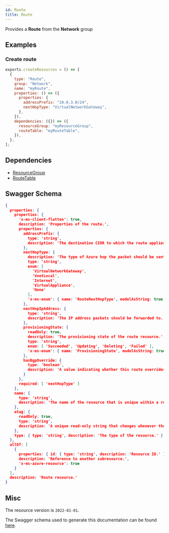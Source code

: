 ```yaml
---
id: Route
title: Route
---
```

Provides a **Route** from the **Network** group
## Examples
### Create route
```js
exports.createResources = () => [
  {
    type: "Route",
    group: "Network",
    name: "myRoute",
    properties: () => ({
      properties: {
        addressPrefix: "10.0.3.0/24",
        nextHopType: "VirtualNetworkGateway",
      },
    }),
    dependencies: ({}) => ({
      resourceGroup: "myResourceGroup",
      routeTable: "myRouteTable",
    }),
  },
];

```
## Dependencies
- [ResourceGroup](../Resources/ResourceGroup.md)
- [RouteTable](../Network/RouteTable.md)
## Swagger Schema
```json
{
  properties: {
    properties: {
      'x-ms-client-flatten': true,
      description: 'Properties of the route.',
      properties: {
        addressPrefix: {
          type: 'string',
          description: 'The destination CIDR to which the route applies.'
        },
        nextHopType: {
          description: 'The type of Azure hop the packet should be sent to.',
          type: 'string',
          enum: [
            'VirtualNetworkGateway',
            'VnetLocal',
            'Internet',
            'VirtualAppliance',
            'None'
          ],
          'x-ms-enum': { name: 'RouteNextHopType', modelAsString: true }
        },
        nextHopIpAddress: {
          type: 'string',
          description: 'The IP address packets should be forwarded to. Next hop values are only allowed in routes where the next hop type is VirtualAppliance.'
        },
        provisioningState: {
          readOnly: true,
          description: 'The provisioning state of the route resource.',
          type: 'string',
          enum: [ 'Succeeded', 'Updating', 'Deleting', 'Failed' ],
          'x-ms-enum': { name: 'ProvisioningState', modelAsString: true }
        },
        hasBgpOverride: {
          type: 'boolean',
          description: 'A value indicating whether this route overrides overlapping BGP routes regardless of LPM.'
        }
      },
      required: [ 'nextHopType' ]
    },
    name: {
      type: 'string',
      description: 'The name of the resource that is unique within a resource group. This name can be used to access the resource.'
    },
    etag: {
      readOnly: true,
      type: 'string',
      description: 'A unique read-only string that changes whenever the resource is updated.'
    },
    type: { type: 'string', description: 'The type of the resource.' }
  },
  allOf: [
    {
      properties: { id: { type: 'string', description: 'Resource ID.' } },
      description: 'Reference to another subresource.',
      'x-ms-azure-resource': true
    }
  ],
  description: 'Route resource.'
}
```
## Misc
The resource version is `2022-01-01`.

The Swagger schema used to generate this documentation can be found [here](https://github.com/Azure/azure-rest-api-specs/tree/main/specification/network/resource-manager/Microsoft.Network/stable/2022-01-01/routeTable.json).
